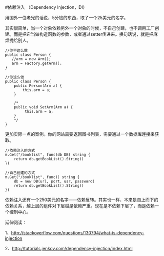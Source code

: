 #依赖注入 （Dependency Injection，DI）  

用国外一位老兄的话说，5分钱的东西，取了一个25美元的名字。  

其实很简单，当一个对象依赖另外一个对象的时候，不自己创建，也不调用工厂创建。而是把它当做构造函数的参数，或者通过setter传进来。换句话说，就是把麻烦抛给别人。  

	//你不这么做
	public class Person {
	   //arm = new Arm();
       arm = Factory.getArm();
	}

	//你这么做
	public class Person {
		public Person(Arm a) {
            this.arm = a;  
        }

	    /*
        public void SetArm(Arm a) {
             this.arm = a;
        }
	    */
	}

更加实际一点的案例。你的网站需要返回图书列表，需要通过一个数据库连接来获取。  

	//依赖注入的方式
	m.Get("/booklist", func(db DB) string {
		return db.getBookList().String()
	})
	
	//自己创建的方式
	m.Get("/booklist", func() string {
		db = new DB(url, port, usr, password)
		return db.getBookList().String()
	})

依赖注入还有一个250美元的名字——依赖反转。其实也一样，本来是自上而下的依赖关系，越上层的组件对下层越是依赖严重。现在是不依赖下层了，而是依赖一个控制中心。

延伸阅读：  

1、http://stackoverflow.com/questions/130794/what-is-dependency-injection

2、http://tutorials.jenkov.com/dependency-injection/index.html